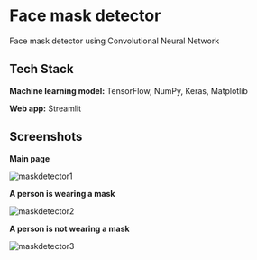 

# Face mask detector

Face mask detector using Convolutional Neural Network

## Tech Stack

**Machine learning model:** TensorFlow, NumPy, Keras, Matplotlib

**Web app:** Streamlit


## Screenshots
**Main page**

![maskdetector1](https://github.com/KarloBuhinjak/Face-Mask-Detector/assets/84927106/3fcf2eff-2218-41f8-8ad9-d640c444ae31)

**A person is wearing a mask**

![maskdetector2](https://github.com/KarloBuhinjak/Face-Mask-Detector/assets/84927106/47d353b7-fb7f-4e8a-97bf-d36e8e9afd1a)


**A person is not wearing a mask**

![maskdetector3](https://github.com/KarloBuhinjak/Face-Mask-Detector/assets/84927106/6ab6584c-3f47-4507-ba4e-045fc14aa990)







